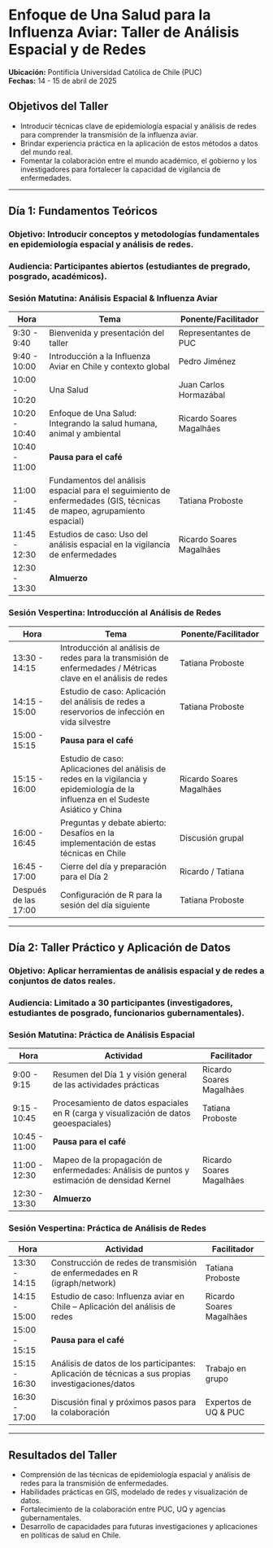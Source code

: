# Enfoque de Una Salud para la Influenza Aviar: Taller de Análisis Espacial y de Redes

**Ubicación:** Pontificia Universidad Católica de Chile (PUC)  
**Fechas:** 14 - 15 de abril de 2025  

## Objetivos del Taller
- Introducir técnicas clave de epidemiología espacial y análisis de redes para comprender la transmisión de la influenza aviar.
- Brindar experiencia práctica en la aplicación de estos métodos a datos del mundo real.
- Fomentar la colaboración entre el mundo académico, el gobierno y los investigadores para fortalecer la capacidad de vigilancia de enfermedades.

---

## **Día 1: Fundamentos Teóricos**
### **Objetivo:** Introducir conceptos y metodologías fundamentales en epidemiología espacial y análisis de redes.  
### **Audiencia:** Participantes abiertos (estudiantes de pregrado, posgrado, académicos).  

### **Sesión Matutina: Análisis Espacial & Influenza Aviar**  
| Hora  | Tema | Ponente/Facilitador |
|-----------|------------------------------|----------------------|
| 9:30 - 9:40  | Bienvenida y presentación del taller | Representantes de PUC |
| 9:40 - 10:00  | Introducción a la Influenza Aviar en Chile y contexto global | Pedro Jiménez |
| 10:00 - 10:20  | Una Salud | Juan Carlos Hormazábal |
| 10:20 - 10:40  | Enfoque de Una Salud: Integrando la salud humana, animal y ambiental | Ricardo Soares Magalhães |
| 10:40 - 11:00  | **Pausa para el café** |  |
| 11:00 - 11:45  | Fundamentos del análisis espacial para el seguimiento de enfermedades (GIS, técnicas de mapeo, agrupamiento espacial) | Tatiana Proboste |
| 11:45 - 12:30  | Estudios de caso: Uso del análisis espacial en la vigilancia de enfermedades | Ricardo Soares Magalhães |
| 12:30 - 13:30  | **Almuerzo** |  |

### **Sesión Vespertina: Introducción al Análisis de Redes**  
| Hora  | Tema | Ponente/Facilitador |
|-----------|------------------------------|----------------------|
| 13:30 - 14:15  | Introducción al análisis de redes para la transmisión de enfermedades / Métricas clave en el análisis de redes | Tatiana Proboste |
| 14:15 - 15:00  | Estudio de caso: Aplicación del análisis de redes a reservorios de infección en vida silvestre | Tatiana Proboste |
| 15:00 - 15:15  | **Pausa para el café** |  |
| 15:15 - 16:00  | Estudio de caso: Aplicaciones del análisis de redes en la vigilancia y epidemiología de la influenza en el Sudeste Asiático y China | Ricardo Soares Magalhães |
| 16:00 - 16:45  | Preguntas y debate abierto: Desafíos en la implementación de estas técnicas en Chile | Discusión grupal |
| 16:45 - 17:00  | Cierre del día y preparación para el Día 2 | Ricardo / Tatiana |
| Después de las 17:00 | Configuración de R para la sesión del día siguiente | Tatiana Proboste |

---

## **Día 2: Taller Práctico y Aplicación de Datos**
### **Objetivo:** Aplicar herramientas de análisis espacial y de redes a conjuntos de datos reales.  
### **Audiencia:** Limitado a 30 participantes (investigadores, estudiantes de posgrado, funcionarios gubernamentales).  

### **Sesión Matutina: Práctica de Análisis Espacial**  
| Hora  | Actividad | Facilitador |
|-----------|------------------------------|----------------------|
| 9:00 - 9:15  | Resumen del Día 1 y visión general de las actividades prácticas | Ricardo Soares Magalhães |
| 9:15 - 10:45  | Procesamiento de datos espaciales en R (carga y visualización de datos geoespaciales) | Tatiana Proboste |
| 10:45 - 11:00  | **Pausa para el café** |  |
| 11:00 - 12:30  | Mapeo de la propagación de enfermedades: Análisis de puntos y estimación de densidad Kernel | Ricardo Soares Magalhães |
| 12:30 - 13:30  | **Almuerzo** |  |

### **Sesión Vespertina: Práctica de Análisis de Redes**  
| Hora  | Actividad | Facilitador |
|-----------|------------------------------|----------------------|
| 13:30 - 14:15  | Construcción de redes de transmisión de enfermedades en R (igraph/network) | Tatiana Proboste |
| 14:15 - 15:00  | Estudio de caso: Influenza aviar en Chile – Aplicación del análisis de redes | Ricardo Soares Magalhães |
| 15:00 - 15:15  | **Pausa para el café** |  |
| 15:15 - 16:30  | Análisis de datos de los participantes: Aplicación de técnicas a sus propias investigaciones/datos | Trabajo en grupo |
| 16:30 - 17:00  | Discusión final y próximos pasos para la colaboración | Expertos de UQ & PUC |

---

## **Resultados del Taller**
- Comprensión de las técnicas de epidemiología espacial y análisis de redes para la transmisión de enfermedades.
- Habilidades prácticas en GIS, modelado de redes y visualización de datos.
- Fortalecimiento de la colaboración entre PUC, UQ y agencias gubernamentales.
- Desarrollo de capacidades para futuras investigaciones y aplicaciones en políticas de salud en Chile.
